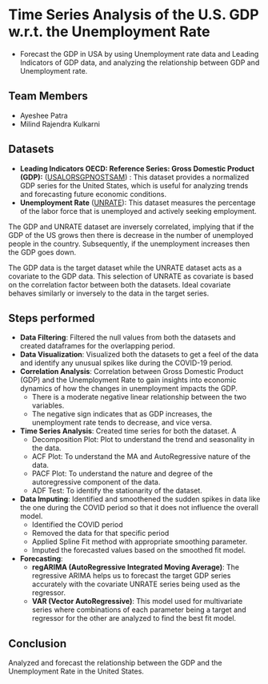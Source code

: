 # Time Series Analysis of the U.S. GDP w.r.t. the Unemployment Rate
-   Forecast the GDP in USA by using Unemployment rate data and Leading Indicators of GDP data, and analyzing the relationship between GDP and Unemployment rate.
## Team Members
* Ayeshee Patra
* Milind Rajendra Kulkarni

## Datasets
* **Leading Indicators OECD: Reference Series: Gross Domestic Product (GDP):** ([USALORSGPNOSTSAM](https://fred.stlouisfed.org/series/USALORSGPNOSTSAM)) : This dataset provides a normalized GDP series for the United States, which is useful for analyzing trends and forecasting future economic conditions.
* **Unemployment Rate** ([UNRATE](https://fred.stlouisfed.org/series/UNRATE)): This dataset measures the percentage of the labor force that is unemployed and actively seeking employment.

The GDP and UNRATE dataset are inversely correlated, implying that if the GDP of the US grows then there is decrease in the number of unemployed people in the country. Subsequently, if the unemployment increases then the GDP goes down.

The GDP data is the target dataset while the UNRATE dataset acts as a covariate to the GDP data. This selection of UNRATE as covariate is based on the correlation factor between both the datasets. Ideal covariate behaves similarly or inversely to the data in the target series. 

## Steps performed
* **Data Filtering**: Filtered the null values from both the datasets and created dataframes for the overlapping period. 
* **Data Visualization**: Visualized both the datasets to get a feel of the data and identify any unusual spikes like during the COVID-19 period.
* **Correlation Analysis**: Correlation between Gross Domestic Product (GDP) and the Unemployment Rate to gain insights into economic dynamics of how the changes in unemployment impacts the GDP.  
	* There is a moderate negative linear relationship between the two variables. 
	* The negative sign indicates that as GDP increases, the unemployment rate tends to decrease, and vice versa.
* **Time Series Analysis**: Created time series for both the dataset. A
	* Decomposition Plot: Plot to understand the trend and seasonality in the data. 
	* ACF Plot: To understand the MA and AutoRegressive nature of the data.
	* PACF Plot: To understand the nature and degree of the autoregressive component of the data.
	* ADF Test: To identify the stationarity of the dataset.
* **Data Imputing**: Identified and smoothened the sudden spikes in data like the one during the COVID period so that it does not influence the overall model.
	* Identified the COVID period
	* Removed the data for that specific period
	* Applied Spline Fit method with appropriate smoothing parameter.
	* Imputed the forecasted values based on the smoothed fit model.
*  **Forecasting**: 
	* **regARIMA (AutoRegressive Integrated Moving Average)**: The regressive ARIMA helps us to forecast the target GDP series accurately with the covariate UNRATE series being used as the regressor.  
	* **VAR (Vector AutoRegressive)**: This model used for multivariate series where combinations of each parameter being a target and regressor for the other are analyzed to find the best fit model.

## Conclusion
Analyzed and forecast the relationship between the GDP and the Unemployment Rate in the United States.
